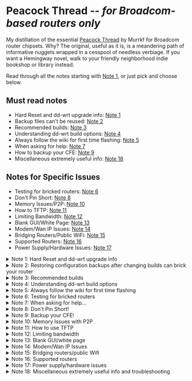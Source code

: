 # Peacock Thread -- _for Broadcom-based routers only_

My distillation of the essential [Peacock Thread](https://forum.dd-wrt.com/phpBB2/viewtopic.php?t=51486) by Murrkf for Broadcom router chipsets. Why? The original, useful as it is, is a meandering path of informative nuggets wrapped in a cesspool of needless verbiage. If you want a Hemingway novel, walk to your friendly neighborhood indie bookshop or library instead.

Read through all the notes starting with [Note 1](#note1), or just pick and choose below.

## Must read notes

  * Hard Reset and dd-wrt upgrade info: [Note 1](#note1)
  * Backup files can't be reused: [Note 2](#note2)
  * Recommended builds: [Note 3](#note3)
  * Understanding dd-wrt build options: [Note 4](#note4)
  * Always follow the wiki for first time flashing: [Note 5](#note5)
  * When asking for help: [Note 7](#note7)
  * How to backup your CFE: [Note 9](#note9)
  * Miscellaneous extremely useful info: [Note 18](#note18)

## Notes for Specific Issues
  
  * Testing for bricked routers: [Note 6](#note6)
  * Don't Pin Short: [Note 8](#note8)
  * Memory Issues/P2P: [Note 10](#note10)
  * How to TFTP: [Note 11](#note11)
  * Limiting Bandwidth: [Note 12](#note12)
  * Blank GUI/White Page: [Note 13](#note13)
  * Modem/Wan IP Issues: [Note 14](#note14)
  * Bridging Routers/Public WiFi: [Note 15](#note15)
  * Supported Routers: [Note 16](#note16)
  * Power Supply/Hardware Issues: [Note 17](#note17)

<details>
  <summary> Note 1: Hard Reset and dd-wrt upgrade info <a name="note1"></a> </summary>
  
  ## Hard resets
  
  [Hard reset / 30-30-30 reset page](https://forum.dd-wrt.com/wiki/index.php/Hard_reset_or_30/30/30)
  
  Hard resets will not remove dd-wrt from your router. Hard resets usually do not work with stock firmware.
  
  Router-specific notes:
  * Linksys EA Series: **do not do this process**. Use the factory reset option instead. It has NVRAM storage that holds important information which cannot be erased. If the router has already been through a hard reset, see [Robb's instructions on how to fix it](http://www.dd-wrt.com/phpBB2/viewtopic.php?p=920100#920100).
  * Linksys WRT54GS [v1.1](http://dd-wrt.com/wiki/index.php/Linksys_WRT54GS_v1.1), [v2.0](http://dd-wrt.com/wiki/index.php/Linksys_WRT54GS_v2.0), and [v2.1](http://dd-wrt.com/wiki/index.php/Linksys_WRT54GS_v2.1) models can brick after a hard reset. See [this thread and the solution in Vulcan's post](http://www.dd-wrt.com/phpBB2/viewtopic.php?t=45024).
  * [Linksys WRT320N](https://wiki.dd-wrt.com/wiki/index.php/Linksys_WRT320N_v1.0) has a faulty reset button. See [this post about using the WPS button to erase nvram](http://www.dd-wrt.com/phpBB2/viewtopic.php?t=63004).
  * [Asus RT-N16](https://wiki.dd-wrt.com/wiki/index.php/Asus_RT-N16): the reset button puts it into firmware restore mode. See the [RT-N16 wiki](https://wiki.dd-wrt.com/wiki/index.php/Asus_RT-N16#Install_dd-wrt_from_Factory_Firmware) for how to reset this router.
  * Otherwise, perform a hard reset _before_ and _after_ changing dd-wrt versions.

  After doing a hard reset after dd-wrt is installed, if the newly dd-wrtized router doesn't force you to enter an initial password when you try to login to the router at 192.168.1.1 (for dd-wrt builds newer than 9707 from June 14, 2008), you haven't done the hard reset properly. Failing to do a hard reset properly and waiting after flashing are the two most common errors that lead to unnecessary dd-wrt pain. This step clears information the original router has written to the NVRAM. If any of the old information is present with the new dd-wrt firmware, it may not operate properly. Don't cut corners. Doing it before you upgrade can be very important; a hard reset is not just for after upgrades.
  
  ## Upgrading an existing dd-wrt installation
  
  Once dd-wrt is installed, follow these general steps for upgrading dd-wrt:
  
  1. Set your computer to a unique static IP on the subnet the router is on. Disable all firewalls and security. Disable wireless on your computer and connect the router connected _only_ to the computer flashing the firmware by an Ethernet cable.
  1. Perform a hard reset. Wait. Check for the new password page and change the password.
  1. Use the dd-wrt upgrade page to flash the firmware, unless it is a Belkin router (use tftp.exe to flash Belkins).
  1. Wait _at least three minutes_. Lights should return to normal. Impatience is how many routers get bricked.
    * After flashing firmware but _before_ the hard reset, the router is writing some NVRAM settings. **_Wait for this process to finish before doing anything, including a hard reset._** Usually the WLAN light illuminates when this is finished, and it can take several minutes. Have a frosty beverage of your choice. Some prefer beer, some wine, some whiskey. Many abstain, but frankly if you're putzing with flashing router firmware you probably need to relax a little at this point. Go outside, appreciate the world.
  1. Power cycle the router (unplug the cord, count to 30, and plug it back in). 
    * Some routers need special handling (e.g. the Asus RT-N16 30/30/30 reset method uses the WPS button instead of the Restore button -- see your router model's dd-wrt wiki page).
  1. Wait for the lights to return to normal, usually about 2 minutes.
  1. Perform a hard reset again. Wait. Check for the password page and set the password. 
  1. Finally reconfigure your settings manually.
  1. Once configured set your computer back to automatic IP and DNS. 
  
  If you have flashed a correct build (see Note 4) the proper way and the router looks like it is running the same firmware as before, clear the browser cache.
  
</details>

<details>
  <summary> Note 2: Restoring configuration backups after changing builds can brick your router
 <a name="note2"></a> </summary>

  * Do not try to upload old configuration files from one build on another version.
  * Delete your old configuration files once you are sure the newer firmware is stable. They are useless.
  * Do not use backup configuration files from one router model on another router model.
  * Do not use old config files _if_ you are having any problems; you could reintroduce the problem. 

  When upgrading, you do have to re-enter your settings again. The benefit to this is that you might see new options, or options you missed earlier. Try Imacros for Firefox to automate the process if needed, or read about [some scripts that can be used to restore some parts of the nvram](http://www.dd-wrt.com/phpBB2/viewtopic.php?t=44324).
  
</details>

<details>
  <summary> Note 3: Recommended builds <a name="note3"></a> </summary>

  * Use a build recommended in this Note (especially if running SP1 or v24 final (05/21/08) 13064 or 14896) or the router specific thread for your router for best  stability.
  * All of these forum recommended builds are **beta versions**, and not "finished" yet. Use them at your own risk, though the forum-recommended builds have been thoroughly tested. Browse the forums to see what others say about the builds.
  * Builds newer than the recommended builds are **alpha versions** and have been released for testing only. Some of the latest 25xxx buids seem to be reasonably good, but some builds can have problems. If installing a different build than the recommended builds, assume you are testing and you might find that it does not work. Each build has a build thread in the forum created when the build is released. Report problems in that thread, but do not ask for help with your router in the build thread. The only exception to this is if you are using a very new router which requires initial flashing of a build that is newer than 15962. In that case most should use 17990 or 18000. For newer routers check the supported devices wiki for the version first to be supported on your router.
  * Never flash a build with a _lower_ number than the first supported build listed in the router's wiki page. Your router must first be flashed with a build _later_ in number than the build that was first used on the router by dd-wrt.
  * Do not rely on the build listed in the router database. The router database has recommended some less stable builds (e.g. 13064 (10/10/09) or 14896). Use the builds recommended here instead. Sometimes the router database also has had the wrong build type. The router database is being worked on improve the recommendations but it still contains errors and bad builds. 
  * Do not skip reading the wiki for your router. It may include special instructions for installing on that router. The wiki has the most up-to-date information for a router.

### Following are the recommended builds
 
  * **Brainslayer 14929** works fine in most configurations and routers and should be used in most cases. To try a newer build due to having a newer router that requires it, Build 15962 has good stabilty and is a good overall build for the e2000 and e3000 routers.
    * Recommended build downloads:
      * K2.4 builds: ftp://ftp.dd-wrt.com/betas/2010/08-12-10-r14929/broadcom/
      * K2.6 builds: ftp://ftp.dd-wrt.com/betas/2010/08-12-10-r14929/broadcom_K26/ 
        * Use K2.6 _only_ if required by the model router (usually newer ones). Some newly supported routers can _only_ use K2.6 builds. Routers that originally needed a build with K2.6 in the name will likely always require a K2.6 build.
        * If your router can use both K2.4 and K2.6, use K2.4.
        * Putting K2.6 on a router that can only use K2.4 _will_ brick it.
        * Do _not_ use builds after 15314 K2.6 with CPU 4704 (corerev=11). 
    * There have been major problems with some builds newer than 15962.
    * If using a newer router model (e.g. e4200) that can only run more recent builds than 15962 and you don't need SSH, use Build 17990, 18000, 25760, or 27858. 
    * 12548 is a good build for older G only routers.
  * Check the NVRAM size of the router for newer models (e.g. e2000, e3000, e4200), as they require an nv60 or nv64 to be flashed. 
  * If having problems using 14929 (especially if Repeater Mode doesn't work), try downgrading to EKO 12548 if your router supports that build.
  * For VINT support (for very old routers, see Note 4 on this), Build 13491 is a recommended VINT build. 12548 also worked well for many.
  * WPA2-AES is secure and working well in these builds. No other encryption except WEP works reliably with dd-wrt in these builds, and WEP has been broken as a security protocol since the 2000s -- so don't use it.
 
</details>

<details>
  <summary> Note 4: Understanding dd-wrt build options <a name="note4"></a> </summary>
 
  Various factors govern which builds are right for a router. It is the user's responsibility to double-check and understand the proper build to use. 
 
  * The router's _flash_ memory (not RAM) determines which builds can run on it. A router with a 4 MB flash chip simply cannot take a build larger than 4 MB, no matter how tantalizing the advanced features. _Attempting to install a larger build than will fit on the router will often brick the router._
  * Trailed builds are builds with the router model in the name. "Brainslayer" builds are often (but not always) trailed builds. These builds are often necessary for initial flashing of a router with OEM firmware because they have the right header in the file that allows it to be flashed onto the stock firmware. Once dd-wrt is installed, do _not_ use a trailed build, but install a generic build instead.
  * Certain Linksys routers (e.g. E2000, E3000, and E4200) that allocate NVRAM in a nonstandard way are the exception. These routers must always use a trailed build for initial flashing, and some upgrades from initial flashing require the nv60 or nv64 builds. For these routers:
     * Do the initial flash with the trailed build that contains your router model number (e.g. xxx_e2000.bin for an E2000 model). Once the initial flash is done, upgrade using the build that contains xxx_e2k_e3k.bin for all subsequent flashes. (
     * If using a 16758 or higher build, you _must_ use a nv60k build rather than the e2k-e3k build - See the wiki for your router and [this post](http://www.dd-wrt.com/phpBB2/viewtopic.php?t=148350).
     * Builds with "nv60k" in the name can only be used with routers that have a 60k NVRAM space, and those with "nv64k" in the name can only be used on routers that have a 64k NVRAM space. Using one of these builds on a router that doesn't support it _will brick the router_. Not using one of these builds on a router that needs it _will also brick the router_. The router's wiki page shows whether the router needs to use these builds. No k24 supported routers use nv60/nv64. See [this thread](http://www.dd-wrt.com/phpBB2/viewtopic.php?t=156851) for specific models that must use the nv60 or nv64 builds.
 
 ## Flashing the router
 
  * Follow the process in the [Installation wiki page](http://www.dd-wrt.com/wiki/index.php/Installation) to flash the router. 
  * Once dd-wrt is installed on the router, you can change to **any generic stable build** that the flash will support by upgrading using the dd-wrt GUI. You do not have to stick with the build in the wiki install for your router, but do understand what builds can be flashed to your router.
  * To choose a build, understand these factors:
    1. The process for flashing
    1. The flash memory size of the router (not to be confused with RAM). See the [Supported Devices](http://www.dd-wrt.com/wiki/index.php/Supported_Devices) wiki.
    1. The build type (micro, mini, standard, or mega). You should use the build type specified in the router's wiki page and/or [Supported Devices](http://www.dd-wrt.com/wiki/index.php/Supported_Devices) wiki.
    1. Whether you need newd, K26, nv60 or nv64.
    1. Then you can pick the build (14929, 17990, 12548 etc.) that you want to flash. You don't _have_ to use the build version recommended in the wiki, but it is a good practice to do so unless you undestand how all this works.

Use this table to determine which type to flash (also see notes below table):

| Type options | Micro | Mini | Standard | Mega |
|--|--|--|--|--|
| Min router flash size | 2 MB | 4 MB | 4 MB | 8 MB |
| Notes | NEWD/Vint | NEWD/k26/nv60/nv64 | NEWD/k26/nv60/nv64 | Builds up to 8 MB |

Check the size of new firmware file before flashing it to the router. Flashing too large a file can brick the router.

| Flash size (MB) | Max firmware size (B) |
|--|--|
| 2 | 1,769,472 (1,900,544 compressed CFE) |
| 4 | 3,801,088 (3,735,552 Netgear) |
| 8 | 7,995,392 |

Notes:
  * Do _not_ use Micro builds on routers with N WiFi. This can brick the router.
  * Do _not_ use Micro Plus on any router unless it has a [compressed CFE](http://www.dd-wrt.com/phpBB2/viewtopic.php?t=38844). If you didn't compress your CFE, or don't know what it is, _do not use Micro Plus_.
  * Netgear routers often cannot flash standard builds due to an extra partition on the flash chip.
  * For routers with 8 MB flash, use any generic build you wish (subject to k26 or nv60/64 specific builds that your specific router might need), unless the build is larger than the 8 MB flash size, as with some later Mega builds.
  * For routers with 4 MB flash, if you don't know what build to use, flash Mini. You can always reflash later.
  * Do _not_ use Micro builds for 8+ MB routers.
  * NEWD vs Vint vs NEWD2 vs K26: 
    * NEWD is the **new d**river based on Linux kernel 2.4. Many older routers use this. NEWD has only "NEWD" (not "NEWD2") in the filename. All Brainslayer builds without "K26" in the filename are NEWD builds. Most routers should use NEWD rather than Vint when they can.
    * Vint is the older **vint**age driver for early Linksys routers, based on kernel 2.4. Vint has "VINT" in the filename. Vint is for old routers that cannot support the new wireless drivers.
    * NEWD-2 is a newer driver that is available both in a kernel 2.4 and a kernel 2.6. NEWD-2 has "NEWD2" in the filename. Don't use a kernel24 NEWD-2. There is no benefit that we have found.
    * K26 is the kernel that some newer routers _must_ use, containing the NEWD-2 driver. If the original flash specified in the router wiki was a build with "k26" in the filename, that router must _always_ use a k26 build. Using K26 on a router that doesn't support it, or failing to use K26 on a router that requires it, _will brick the router_. K26 has "K26" in the filename. [This thread](http://www.dd-wrt.com/phpBB2/viewtopic.php?t=63757&start=0) shows whether many routers need K26.
    * Some routers use a 60 kb or 64 kb NVRAM space, and must use either a 60K or 64K build.
    * Never use a build that predates the support for that router.
    * Never use builds that have a specific name of a router in the name of build unless it is the name of your router (these are called 'trailed builds').

To find the core revision of the router (if needed):
   * Corerevs for many models are listed in the [Corerev wiki](http://www.dd-wrt.com/wiki/index.php/Corerev).
   * If the router already has dd-wrt installed, enter one of these commands in the Administration > Commands tab (or using a Telnet session or PuTTY terminal):
   ```nvram get wl0_corerev```
   or
   ```nvram show|grep corerev```

Example: If the router's wiki page says that you can use Generic_Standard v.24 12548, you could also use NEWD_Standard svn12874, or, if you need a VINT build, VINT_Standard svn12548. 
 
</details>

<details>
  <summary> Note 5: Always follow the wiki for first time flashing <a name="note5"></a> </summary>

Read and follow the router's wiki for the _initial_ flashing. Don't flash firmware based on some YouTube video or instructions a non-dd-wrt site (including random peoples' GitHub repos). Non-dd-wrt sources can fall out of date quickly, or get things wrong. 
 
Read and follow the instructions in the dd-wrt wiki, _especially_ the procedure for installing dd-wrt to your router. This is extremely important, as there are a lot of subtleties. [Link to the official dd-wrt install wiki](http://www.dd-wrt.com/wiki/index.php/Installation).

_Do not use the Router Database as a substitute for the router's wiki!_ The router database can recommend builds that are not optimum, even if they are newer. In addition, the router database only provides links to the (potentially wrong) files, not the instructions. You need both the right files and good instructions for your router, so follow the wiki install for your router.

Once you have the initial dd-wrt install complete and running, use the information at Notes 1, 3, and 4 to put the recommended build on your router.

If you find an install article that is confusing or out of date, please [report it here](http://www.dd-wrt.com/phpBB2/viewtopic.php?t=57056).

Please do not delete material from the dd-wrt wiki unless you are fully knowledgeable about the information. If you are not sure, but want to change the information, _add_ the information above the material that is there as a suggested edit. Then [report the fact that you have changed the wiki here](http://www.dd-wrt.com/phpBB2/viewtopic.php?t=57056).

</details>

<details>
  <summary> Note 6: Testing for bricked routers <a name="note6"></a> </summary>
 
A bricked router is usually a router that you can no longer communicate with through wireless or ethernet wired connections. It will give no response. Just because a router doesn't seem to be fully working, doesn't mean it is bricked. That being said, when we properly refer to a bricked router, we mean that it is not responding to an ethernet wired connection and needs a jtag or serial cable to fix it.

A brick will normally not respond to pings at all. Often, all the LAN lights and the power light are lit when a router is bricked, even those with no cable in the lan port. If you can get your router to respond to pings, there is hope.

When pinging the router:

  * If reply has TTL of 100, the bootloader (CFE) is responding. This is the best time to start the TFTP transfer. In most cases you should be able to flash dd-wrt firmware, as long as you flash at the start of these ping responses. See Note 11 about how to flash. Timing can be tricky.
  * If reply has TTL of 64, the operating system firmware (i.e. Linux, dd-wrt) is responding. The good news here is that there is working firmware on your router.
  * Routers with boot wait enabled will give you a few ping responses of ttl=100, while the operating system is loading, prior to changing to ttl=64. This enables you to flash firmware at bootup with TFTP if you wish to. If there is no operating system firmware (dd-wrt) on the router (flash of firmware did not take for some reason), you will only get ttl=100 from the bootloader.
  * If you get "destination host unreachable", you likely have your computer on a different subnet than the one you are trying to ping. Check to make sure that you have your computer set to the same static IP subnet (eg. 192.168.1.10) as the address you are trying to ping.
  * If you only get "request timeout" responses, and you are pinging properly to the correct IP of the router from the same subnet, this is not good (router might be bricked). You can still try TFTP just in case. Here's what to do:
    * Try to ping all the IP addresses that your router has _ever_ had. Make sure that you set the IP on your computer to the same first three octets of the IP you are trying to ping. (For example, set the IP of the computer to 192.168.1.8 and run the command ```ping -t 192.168.1.1```. Watch and record the results for potential reporting.)
    * Check the router's power supply; make sure it works and it is the correct one for the router. If you have another appropriate power supply, try it too.

Following are the steps to see whether you have a brick and need to use JTAG or a serial cable to recover:
1. Make sure your computer, Ethernet cable, network adapter, and router power supply are working properly.
1. Disable all virus protection, firewalls, and WiFi cards on the computer.
1. Connect only the one computer to the router with the Etrhernet cable. Have no other connections to the router.
1. Set your computer ip address to 192.168.1.10 (if that is the same subnet as the router is supposed to be on).
1. Try to ping the router using the command ```ping -t 192.168.1.1``` Watch for the "ttl=_x_" responses.
1. If there are no "ttl=_x_" responses, perform a hard reset on your router. (See Note 1.) This should set your router back to dd-wrt defaults. Check to see what the dd-wrt default IP is for your router -- usually 192.168.1.1. Redo Steps 4 and 5 using the default IP address and setting your computer to match the subnet.
1. Start continuous pings to your router again. If the responses are not "ttl=64", there is a problem. While the pings are continuing, unplug the router, count to 30, and plug it back in. Watch the lights and wait until they come back on or for any changes. This could take a minute. Watch for any "ttl=_x_" responses during this time.
   * If you do get "ttl=64", that is the firmware responding. Your router is likely not bricked.
   * If there are no "ttl=_x_" responses, do a hard reset on your router while continuously pinging it. Watch for any ping responses. If you get none, the router is bricked and you likely need to use JTAG or one of the other recovery methods listed below in this note.
   * If you get a few ping responses of ttl=100, or even 1, that is the CFE saying "Gimme some firmware! NOW!" But you have to hit it with TFTP right when the ping responses start. See Note 11 and repeat the procedure that provoked a ttl=100 response, then try to get the TFTP timing right.

Some routers are bricked even if they do give some ttl=100 responses, or if the lights are not all lit. However, if the lights are all lit and there is no ping response, the router is definitely bricked. If you have properly flashed it, and the firmware doesn't run, the router is bricked. You can try the alternate recovery methods below, but if none work and you can't successfully flash proper firmware using TFTP, you must use serial recovery or JTAG to fix it. (See the Links to the Wiki articles on these, below). It is often a wise idea to TFTP the OEM firmware back onto the router if you get a ttl=100 response, but you will not be able to do so if you had to change the bootloader to install dd-wrt (e.g. with the Linksys WRT54G v5-8).

_Do not pin short a bricked router._ It can cause harm that cannot be fixed. A bricked router can almost always be fixed with serial or JTAG if there is a JTAG terminal on the router board. A router with hardware damage cannot be recovered. Pin shorting often causes hardware damage.

If someone has sent you to this Note 6 of the Peacock thread, it is because they are asking you to post the exact messages you get from your initial ping attempt, during and after a power cycle, and when pinging during and after a hard reset. Be sure to post this information in your thread. You will _always_ get a message/response from a ping; be sure to post exactly what those responses are. Also post what each light in the front of the router is doing, and what is plugged into any LAN port. We also need to know what you did to brick your router, e.g. which specific build? Fail to wait? Operating system on the computer?

Other ideas that might help: 
  * Put an apparently bricked router into management mode: [dd-wrt forum](http://www.dd-wrt.com/phpBB2/viewtopic.php?t=47536) [Linksys post](http://kb.linksys.com/linksys/GetArticle.aspx?docid=a6d5b5f58421426e9543ca5b5bdf2a94_Router_not_working_after_failed_firmware_upgrade.xml&pid=80&converted=01). This mode is sometimes obtained with a 30-5-5 reset.
  * EKO posted this answer for the [Linksys 610N](http://www.dd-wrt.com/phpBB2/viewtopic.php?t=54286) (might work for other Linksys routers).
  * Some recent routers can be fixed by [this method](http://www.dd-wrt.com/phpBB2/viewtopic.php?t=63444&start=15).

If you cannot get ttl=100 or ttl=64, (or you can but you still can't recover the router after trying all of the above) you will have to use the [JTAG](http://www.dd-wrt.com/wiki/index.php/JTAG) or serial recover. Serial is safer and normally works.

You can do some [router recovery with a serial adapter](http://www.dd-wrt.com/wiki/index.php/Serial_Recovery) if you have a working CFE on the router. (The CFE is protected on the flash chip and will not be corrupt unless there is hardware damage, you have deleted it with a JTAG, or used the very dangerous mtd command.) This is the preferred method if you flashed the wrong firmware but have not deleted the CFE with a JTAG cable.

If none of the above works, either you are not doing it correctly or you have hardware damage that cannot be recovered without replacing components. 

</details>

<details>
  <summary> Note 7: When asking for help... <a name="note7"></a> </summary>

Essential information to include when asking the community for help:
 
* **The version number of the dd-wrt firmware used.** It matters. Give the version number, the service pack (SP) number (if any), and the sub-version (e.g. 11296) and/or date of the build. 
* **The type of the firmware.** This can be found in the top right corner of the dd-wrt GUI and on the status page. A simple way to provide this information is to post the full name of the bin file you used (or tried to use), e.g. "I flashed dd-wrt.v24-14929_NEWD-2_K2.6_mini_usb_ftp.bin." We _need_ this detailed information to assist properly. Don't only write "dd-wrt.v24_micro_generic.bin" without the version number or say you have the "latest build" on your router. "Latest build" can mean many different things. The options are:
   * Micro, Mini, Standard, or Mega
   * K26 or k24
   * Newd, nv60, or nv64
* **The router make/brand, model and version.** This information should be on the router label -- include everything you can.
* **Network topography.** If operating more than one device (e.g. router connected to a modem or multiple routers), clearly state how each of the devices is connected to each other (cable, wireless, etc.) and the IP numbers of each, including the modem. Also state whether you wish networked computers to have access to each other or whether they can be isolated. If you are inquiring about wireless signal or problems, state your security type and channel number being used.

This is a test. If you don't post _all of the above information properly_, you fail the test. The community will know you haven't really read this, and you will probably be subject to "friendly reminders" to read Note 7 more carefully.
 
</details>

<details>
  <summary> Note 8: Don't Pin Short! <a name="note8"></a> </summary>
 
_Do not_ do a pin short unless you are ready to throw the router out. Try a JTAG recovery first. Yes, you have to wait and be patient, and borrow or build or buy a JTAG. Pin shorting can do irreversible harm. JTAG will not. If you haven't done a pin short, the router is likely recoverable. Many forum members won't waste their time helping you sort out a bricked router after a pin short. [See this post.](http://www.dd-wrt.com/phpBB2/viewtopic.php?t=55577)

</details>

<details>
  <summary> Note 9: Backup your CFE! <a name="note9"></a> </summary>

[Backup your CFE file](http://www.dd-wrt.com/wiki/index.php/CFE_backup) first thing once you have dd-wrt installed. You will thank yourself later.
 
If your router is at the default IP of 192.168.1.1, to backup the CFE just browse to this URL: http://192.168.1.1/backup/cfe.bin. (Change the IP address to the router's IP address.) If using more than one router, be sure to rename the bin file to ease identification later (e.g. Asus520GUCFE.bin).

A router's flash is composed of three parts. The CFE file is the program that boots the router (and is specific to your router), the NVRAM stores the settings, and the kernel. You can erase the NVRAM. You can reflash the kernel. But if you don't have a CFE file for your specific model router, you are out of luck.

The router's MAC address is stored in the CFE file. Your router will lose its MAC address if you install someone else's CFE (though there are ways to fix the MAC address).

This FTP site also has CFEs available: ftp://gakinaction.ddns.net.

</details>

<details>
  <summary> Note 10: Memory Issues with P2P <a name="note10"></a> </summary>
 
If you are having any problems with dd-wrt and are running torrents, close the torrent program completely, power cycle the router, and see if the problems cease.

[P2P file sharing can overwhelm routers.](http://www.dd-wrt.com/wiki/index.php/Router_Slowdown) There is a limit to how much bandwidth any router can handle. If it's used up with P2P, other network operations will suffer.

Recommended memory/connection settings (can assist with many connection issues, not just P2P):

| Router RAM (MB) | 8 | 16 |
|--|--|--|
| Max Ports | <= 1024 | 4096 |
| TCP/UDP | 120 each | 120 each |
 
Even without running torrents, insufficient ram can cause problems (e.g. inability to access the router GUI or slow speeds/timeouts). [Here is detailed information on what to do about insufficient RAM issues](http://www.dd-wrt.com/wiki/index.php/Insufficient_ram).

Knowing how much NVRAM is available can also be important. If the router runs out of NVRAM it will often reboot or the settings may change unexpectedly. If the router can't save its settings (and browser caching isn't the issue and you are clicking "Apply" not just "Save"), NVRAM is the problem. Use these commands (thanks to user DC for this input) to determine the amount of free NVRAM you have:

Go to the Administration > Commands tab in the dd-wrt GUI and enter the following in the Commands box (don't press return at the end of the line; click "Run Commands"): ```nvram show >/dev/null```. The first line of the output will look something like: ```size: 28140 bytes (4628 left)```. In this example there are 4628 bytes of nvram free. If it is less than 500 B, the router is getting low. A hard reset will free it up.
 
</details>

<details>
  <summary> Note 11: How to use TFTP <a name="note11"></a> </summary>

[Instructions for using TFTP to flash firmware](http://www.dd-wrt.com/wiki/index.php/Tftp_flash).

In order to catch the narrow window available for TFTP flash, use platforms with simple TCP/IP implementations that don't have CTCP implemented: WinXP or Linux are reported to work, but some are reporting significant problems with Vista, Win7 or W2K8. [More information](http://www.dd-wrt.com/phpBB2/viewtopic.php?p=319574#319574).
 
Some items to note when flashing by TFTP:

* Many routers need to be specially prepared _before_ flashing with dd-wrt. Check to see what steps need to be done for your model and version of router in the router's wiki page. 
* If you do wish to use a post-Windows XP OS, run the app as administrator.
* Disable firewalls and virus protection prior to flashing.
* Avoid flashing a large (e.g. Mega) build by TFTP. Flash a smaller build to get the router working, _then_ upgrade using the instructions in Note 1.
* Make sure your computer hardware, LAN cable, and network adapter are working properly.
* Connect one computer to a LAN port of the router with a cable. Have no other connections to the router. Make sure the wireless is off.
* Sometimes you will get a success message when there has not actually been success. If you are trying to TFTP proper firmware, and although it says "success" it is not actually flashing, you might need a cable to recover. See Note 6.
* Timing is everything with this process. It might help to put the router into management mode. Guidance is available [in this thread](http://www.dd-wrt.com/phpBB2/viewtopic.php?t=47536) on doing this.

</details>

<details>
  <summary> Note 12: Limiting bandwidth <a name="note12"></a> </summary>

There is probably no way to limit bandwidth in the free version of dd-wrt, either per day or by MAC address. It can be done by MAC address in the v.24 special build and will apparently set bandwidth for users, but will not cap it at a certain amount.
 
</details>

<details>
  <summary> Note 13: Blank GUI/white page <a name="note13"></a> </summary>

If the dd-wrt GUI either does not save settings, does not appear, or has any other problem where you don't seem to be able to contact the router, _and_ you have done a hard reset and are using a recommended build from Note 3, clear the cache in your browser or try a different browser (IE, Firefox, Safari, Opera). If it still is inacessible, power cycle the router (unplug it, wait 30 seconds, then plug it back in). The router's GUI will often be blank after an "apply". Navigate to the router IP address to get back to the GUI. 
 
</details>

<details>
  <summary> Note 14: Modem/Wan IP Issues <a name="note14"></a> </summary>

Having problems getting internet access through the modem and have no WAN IP? Try these steps:

1. Turn everything off and restart the modem first, then the router once the modem is connected to the ISP.
1. Check to make sure the MAC address being detected by the modem matches the MAC address of the router by comparing with the router's label. If it doesn't match, on the router browse to the Administration > Commands tab. Enter 
```
nvram set et0macaddr=00:11:22:33:44:55
nvram commit
```
(replace ```00:11:22:33:44:55``` with what the MAC should be) 
Click Run Commands, and power cycle the router.
1. Look into MAC address cloning, as some ISPs require the MAC address to match what they think it is. If you have changed what was wired to your modem, you might have to clone the old MAC address.
1. Make sure you have enabled PPPoe in your router, if you need it.
1. Sometimes you have to put the modem into bridged mode, and let the router handle DCHP. A modem and a router on the same subnet cannot both handle DHCP. One has to be bridged. See your modem instructions on how to do this. More information [here](http://www.dd-wrt.com/wiki/index.php/Access_To_Modem_Configuration) and [here](http://www.dd-wrt.com/wiki/index.php/Modem_-_Connection_to_Router)
1. Release and renew your ISP IP address. 

</details>

<details>
  <summary> Note 15: Bridging routers/public Wifi <a name="note15"></a> </summary>

This is one of the most useful features of dd-wrt for an average user. The differences are described better and more fully [on this page](http://www.dd-wrt.com/wiki/index.php/Repeating_Mode_Comparisons). Basically:

A **repeater** is a router on a different subnet then the access point that broadcasts a new SSID.
A **repeater bridge** is on the same subnet that broadcasts a new SSID.
A **client bridge** is on the same subnet as the AP but can't be connected to wirelessly.
**Client mode** is on a different subnet then the AP and can't be connected to wirelessly.

To set up these modes, follow [the dd-wrt wiki page](http://www.dd-wrt.com/wiki/index.php/Linking_Routers). Do not follow instructions from some random video/site on the internet (even a GitHub page). They are often out of date and wrong. Rely on the dd-wrt wiki for all instructions.
 
Notes:
* Repeater Bridge and Repeater must usually use the same encryption type _and_ passphrase on both the physical and virtual networks. (See Note 18.) 
* If using mixed mode WiFi and having difficulty, try switching to G or N only -- mixed modes can be flakey with dd-wrt bridges.

The following is not meant to be a substitute for the detailed information [in the wiki](http://www.dd-wrt.com/wiki/index.php/Linking_Routers), but rather to show the basic differences in the processes. It only covers the basic steps, and does not include the nuances of setting these up. Follow the wiki. 

### Basic settings for Client Bridge Mode: Wired connection no wireless clients (e.g. for a game console)

[Detailed steps are found here](http://www.dd-wrt.com/wiki/index.php/Client_Bridged).

1. Hard Reset Router. 
1. Change password. 
1. Set static IP of computer to 192.168.1.10 (same subnet as AP). 
1. Set IP of CB to same subnet as AP. 
1. Disable DHCP server. Apply. 
1. Logon to router at new IP address. 
1. Put into Client Bridge Mode. 
1. Set channel to Auto. Apply. 
1. Set Wireless security to same as Host AP. Apply. 
1. Go to Status Wireless Site survey and scan for SSID. Click join. Apply. 
1. Advanced routing. Set to Router. Apply. 
1. Set computer to auto IP/DNS.

### Basic Settings for Repeater Mode: Wired and wireless clients on a different subnet from access point

[Detailed process is found here](http://www.dd-wrt.com/wiki/index.php/Wlan_Repeater).

 1. Reset Router. 
 1. Set user name and password. 
 1. Set IP address to a different subnet than Host AP (eg. 192.168.2.1). Apply. 
 1. Set computer to static subnet of Repeater (e.g. 192.168.2.10). 
 1. Logon to router at new IP. 
 1. Set wireless security to same as Host AP. Apply. 
 1. Set wireless mode to repeater. 
 1. Set wireless channel to auto. Apply. 
 1. Status, wireless site survey. Join SSID. Apply. 
 1. Add virtual SSID and create name. Apply. 
 1. Set up security for virtual SSID. 
 1. Disconnect computer Ethernet cable. 
 1. Set Computer IP/DNS auto on Ethernet and wireless. 
 1. Connect to new SSID with wireless in computer.

### Basic Settings for Repeater Bridge: Wireless and Wired connections to AP on same subnet of AP

[Detailed instructions are here](http://www.dd-wrt.com/wiki/index.php/Repeater_Bridge).

 1. Hard reset router. 
 1. Reset username and password. 
 1. Set RB to same subnet as AP. 
 1. Disable DHCP. 
 1. Set gateway to AP. Apply. 
 1. Logon to router after setting static IP on computer to same subnet, if necessary.
 1. Set wireless security to same as AP. Apply.
 1. Set mode to repeater bridge.
 1. Set channel to auto. Apply.
 1. Status, wireless, site survey, join SSID. Apply.
 1. Add virtual interface and name new SSID. Apply. 
 1. Set security for virtual interface. Apply.
 1. Advanced routing. 
 1. Set to Router. Apply.
 1. Set computer to auto IP and DNS. 
 1. Ethernet connection.
 1. Join new SSID.

### Client mode: DHCP server on a different subnet then the access point without wireless

The steps are similar to a repeater, but without the virtual SSID. [Detailed instructions are here](http://dd-wrt.com/wiki/index.php/Client_Mode).

### Connect two routers by Ethernet cable

[Detailed instructions are here](http://www.dd-wrt.com/wiki/index.php/Wireless_Access_Point)

### WDS to link routers using the same SSID on all units

 [Detailed instructions are here](http://www.dd-wrt.com/wiki/index.php/WDS_Linked_router_network)
 
 Some notes for this use case:
 
 * Normally, all routers must have the same chipset (e.g. Broadcom) for WDS to work. 
 * Often need to enable STP on the basic settings page for WPA forms of encryption to work.
 * Always use WPA2-AES with dd-wrt.
 * If one of your WDS nodes shows 0 signal, or it isn't working, going to the WDS tab in each router's GUI and clicking "Apply" can often get everything working.

### Separate public WiFi or guest network 
 
 [Detailed instructions are here](http://www.dd-wrt.com/wiki/index.php/Multiple_WLANs).
 
</details>

<details>
  <summary> Note 16: Supported routers <a name="note16"></a> </summary>

To find out whether a router can be upgraded to dd-wrt, check the [supported devices wiki](http://www.dd-wrt.com/wiki/index.php/Supported_Devices). If not listed, the router is likely not supported. If listed as "wip" (work in progress), search the forums to see if this has changed (forums may be more up-to-date than the wiki). 

The supported devices wiki is often out-of-date with respect to recommended builds, so check the wiki install page for your router. (You can always upgrade to a more recent build if you start with an old build.) The supported devices wiki is more up-to-date with respect to compatible devices, however. At the bottom of the wiki there is also a "known incompatible devices list".

DD-wrt does not work on combination modem/router devices (except one Buffalo Atheros combo unit).

Many new users think that if a router has a Broadcom chipset, or the same CPU as a router that dd-wrt can be flashed to, that they should be able to simply flash some version of dd-wrt on their router. The process to get a router supported is complex. DD-wrt requires a CFE bootloader that many routers do not have. Manufacturers lock their firmware in, making it hard to remove. Supported routers have usually taken months to figure out, by people who are experts at this. If a router is not listed in the supported devices wiki, there is likely a reason. It isn't and can't be supported until one of the developers cracks it, which might never happen. Don't ask in the forums whether a router will be supported. Older routers that are not supported will likely never be supported.

[See how much effort it takes to get dd-wrt on an unsupported router.](http://www.dd-wrt.com/phpBB2/viewtopic.php?t=65443)

</details>

<details>
  <summary> Note 17: Power supply/hardware issues <a name="note17"></a> </summary>

Power supply failure and bad capacitors are both common problems with routers that can often create issues that look like firmware bugs. This is particularly common with Asus and Netgear routers. [See this thread for more information on the problem and how to test for it](http://www.dd-wrt.com/phpBB2/viewtopic.php?t=56939)

[Some useful information on how having better power supplies can benefit WiFi signal](http://www.dd-wrt.com/phpBB2/viewtopic.php?t=54242)
 
</details>

<details>
  <summary> Note 18: Miscellaneous extremely useful info and troubleshooting <a name="note18"></a> </summary>

* DD-wrt GUI not appearing: try telnet or ssh (username is always root). If that doesn't work, perform a hard reset to get back to the new password entry page.
* Lost username and/or password: do a hard reset to reset to the defaults. A hard reset will _not_ remove dd-wrt from the router.
* See the [N configuration wiki article](http://www.dd-wrt.com/wiki/index.php/Wireless-N_Configuration) to get wireless N working properly.
* [This Xbox connection forum post](http://www.dd-wrt.com/phpBB2/viewtopic.php?t=62809) is a good place to ask for help with problems.
* Changes between new experimental builds are shown in [the timeline](http://svn.dd-wrt.com:8000/timeline)
* Remember to click "Apply" in the dd-wrt GUI to make changes in the configuration. "Save" just stores them temporarily in memory without actually applying them.
* [Advanced wireless settings forum thread](http://www.dd-wrt.com/phpBB2/viewtopic.php?t=51039)
* For signal quality issues:
  * Do _not_ raise the TX value. Increasing the TX value is normally a useless/counterproductive setting. Routers normally need to both send (tx) _and_ receive (rx). Increasing TX often either does not work at all or increases noise, which ends up degrading the overall signal quality. 
  * Many people get a better signal by _decreasing_ RX. Many routers actually do better with _lower_ TX values, around 40-50 (especially those with internal antennas). Buffalo HP units should not be higher than 30. 
  * Signal issues can be fixed with better antennas, but you need to understand how directional and omni antennas work (see below). Often the best thing to do is just re-position devices.
  * See the ["Catfish thread" about external antennas])http://www.dd-wrt.com/phpBB2/viewtopic.php?t=43810)
* Enabling conflicting settings can cause a 100% cpu load (as can P2P programs, as stated in Note 10). [See this thread](http://www.dd-wrt.com/phpBB2/viewtopic.php?t=60382)
* Here is a [thread about network analysis software](http://www.dd-wrt.com/phpBB2/viewtopic.php?t=57417)
* The _only_ WiFi security options that work reliably in dd-wrt are WPA2-AES or WEP. _**WEP is broken**_ as a cryptography standard, so _always_ use WPA2-AES.
 
</details>

 
